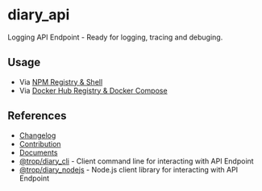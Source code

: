 # diary_api

Logging API Endpoint - Ready for logging, tracing and debuging.

## Usage

* Via [NPM Registry & Shell](doc/use_npm.md)
* Via [Docker Hub Registry & Docker Compose](doc/use_docker_compose.md)

## References

* [Changelog](changelog.md)
* [Contribution](contribution.md)
* [Documents](doc/index.md)
* [@trop/diary_cli](https://www.npmjs.com/package/@trop/diary_cli) -
  Client command line for interacting with API Endpoint
* [@trop/diary_nodejs](https://www.npmjs.com/package/@trop/diary_nodejs) -
  Node.js client library for interacting with API Endpoint
